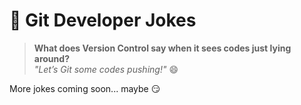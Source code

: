 # 🧪 Git Developer Jokes

> **What does Version Control say when it sees codes just lying around?**  
> *"Let’s Git some codes pushing!"* 😄

More jokes coming soon... maybe 😏


